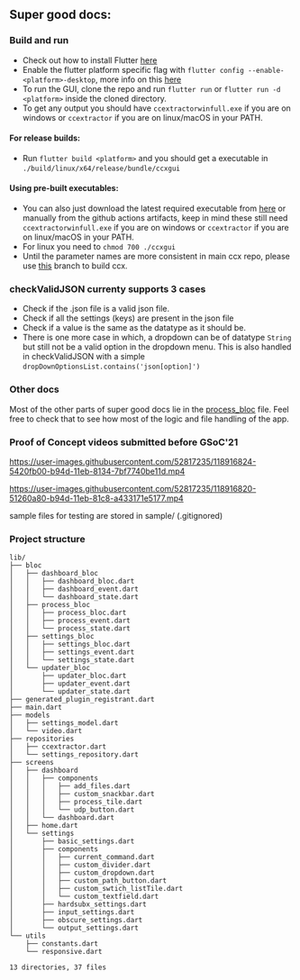 ## Super good docs:


### Build and run

- Check out how to install Flutter [here](https://flutter.dev/docs/get-started/install)
- Enable the flutter platform specific flag with `flutter config --enable-<platform>-desktop`, more info on this [here](https://flutter.dev/desktop)
- To run the GUI, clone the repo and run `flutter run` or `flutter run -d <platform>` inside the cloned directory. 
- To get any output you should have `ccextractorwinfull.exe` if you are on windows or `ccextractor` if you are on linux/macOS in your PATH. 

#### For release builds: 
- Run `flutter build <platform>` and you should get a executable in `./build/linux/x64/release/bundle/ccxgui`

#### Using pre-built executables:
- You can also just download the latest required executable from [here](https://nightly.link/CCExtractor/ccextractorfluttergui/workflows/create_artifacts/master) or manually from the github actions artifacts, keep in mind these still need `ccextractorwinfull.exe` if you are on windows or `ccextractor` if you are on linux/macOS in your PATH. 
- For linux you need to `chmod 700 ./ccxgui`
- Until the parameter names are more consistent in main ccx repo, please use [this](https://github.com/Techno-Disaster/ccextractor/tree/td/consistent-param-names) branch to build ccx.

### checkValidJSON currenty supports 3 cases

- Check if the .json file is a valid json file.
- Check if all the settings (keys) are present in the json file
- Check if a value is the same as the datatype as it should be.
- There is one more case in which, a dropdown can be of datatype `String` but still not be a valid option in the dropdown menu. This is also handled in checkValidJSON with a simple `dropDownOptionsList.contains('json[option]')`

### Other docs

Most of the other parts of super good docs lie in the [process_bloc](lib/bloc/process_bloc/process_bloc.dart) file. Feel free to check that to see how most of the logic and file handling of the app. 

### Proof of Concept videos submitted before GSoC'21

https://user-images.githubusercontent.com/52817235/118916824-5420fb00-b94d-11eb-8134-7bf7740be11d.mp4

https://user-images.githubusercontent.com/52817235/118916820-51260a80-b94d-11eb-81c8-a433171e5177.mp4

sample files for testing are stored in sample/ (.gitignored)

### Project structure
```
lib/
├── bloc
│   ├── dashboard_bloc
│   │   ├── dashboard_bloc.dart
│   │   ├── dashboard_event.dart
│   │   └── dashboard_state.dart
│   ├── process_bloc
│   │   ├── process_bloc.dart
│   │   ├── process_event.dart
│   │   └── process_state.dart
│   ├── settings_bloc
│   │   ├── settings_bloc.dart
│   │   ├── settings_event.dart
│   │   └── settings_state.dart
│   └── updater_bloc
│       ├── updater_bloc.dart
│       ├── updater_event.dart
│       └── updater_state.dart
├── generated_plugin_registrant.dart
├── main.dart
├── models
│   ├── settings_model.dart
│   └── video.dart
├── repositories
│   ├── ccextractor.dart
│   └── settings_repository.dart
├── screens
│   ├── dashboard
│   │   ├── components
│   │   │   ├── add_files.dart
│   │   │   ├── custom_snackbar.dart
│   │   │   ├── process_tile.dart
│   │   │   └── udp_button.dart
│   │   └── dashboard.dart
│   ├── home.dart
│   └── settings
│       ├── basic_settings.dart
│       ├── components
│       │   ├── current_command.dart
│       │   ├── custom_divider.dart
│       │   ├── custom_dropdown.dart
│       │   ├── custom_path_button.dart
│       │   ├── custom_swtich_listTile.dart
│       │   └── custom_textfield.dart
│       ├── hardsubx_settings.dart
│       ├── input_settings.dart
│       ├── obscure_settings.dart
│       └── output_settings.dart
└── utils
    ├── constants.dart
    └── responsive.dart

13 directories, 37 files
```
